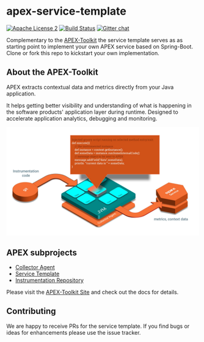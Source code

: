 apex-service-template
=====================
[![Apache License 2](https://img.shields.io/badge/license-ASF2-blue.svg)](https://www.apache.org/licenses/LICENSE-2.0.txt)
[![Build Status](https://travis-ci.org/verticle-io/apex-service-template.svg?branch=master)](https://travis-ci.org/verticle-io/apex-service-template)
[![Gitter chat](https://badges.gitter.im/gitterHQ/gitter.png)](https://gitter.im/verticle-io/apex)


Complementary to the [APEX-Toolkit](https://github.com/verticle-io/apex-toolkit) the service template serves as as starting point to implement your own APEX service based on Spring-Boot. Clone or fork this repo to kickstart your own implementation.



About the APEX-Toolkit
----------------------

APEX extracts contextual data and metrics directly from your Java application.

It helps getting better visibility and understanding of what is happening in the software products' application layer during runtime.
Designed to accelerate application analytics, debugging and monitoring.

![Apex Toolkit](./apex-toolkit-white.jpg)

APEX subprojects
----------------

* [Collector Agent](https://github.com/verticle-io/apex-toolkit)
* [Service Template](https://github.com/verticle-io/apex-service-template)
* [Instrumentation Repository](https://github.com/verticle-io/apex-instrumentation-repo)


Please visit the [APEX-Toolkit Site](http://verticle-io.github.io/apex-toolkit) and check out the docs for details.


Contributing
------------
We are happy to receive PRs for the service template. If you find bugs or ideas for enhancements please use the issue tracker.
